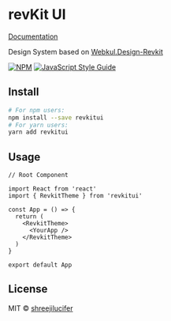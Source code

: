 # revKit UI

[Documentation](https://revkitui.vercel.app/)

Design System based on [Webkul.Design-Revkit](https://rev.webkul.design/kit/)

[![NPM](https://img.shields.io/npm/v/revkitui.svg)](https://www.npmjs.com/package/revkitui) [![JavaScript Style Guide](https://img.shields.io/badge/code_style-standard-brightgreen.svg)](https://standardjs.com)

## Install

```bash
# For npm users:
npm install --save revkitui
# For yarn users:
yarn add revkitui
```

## Usage

```tsx
// Root Component

import React from 'react'
import { RevkitTheme } from 'revkitui'

const App = () => {
  return (
    <RevkitTheme>
      <YourApp />
    </RevkitTheme>
  )
}

export default App
```

## License

MIT © [shreejilucifer](https://github.com/shreejilucifer)
